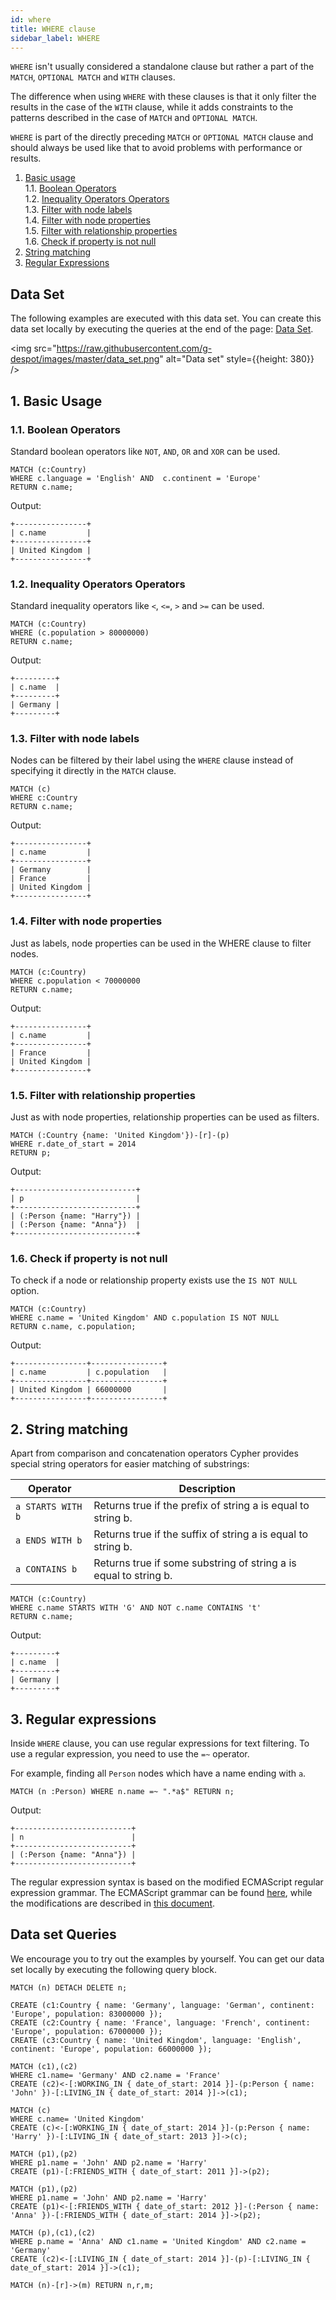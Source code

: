 ```yaml
---
id: where
title: WHERE clause
sidebar_label: WHERE
---
```


`WHERE` isn't usually considered a standalone clause but rather a part of the `MATCH`, `OPTIONAL MATCH` and `WITH` clauses.

The difference when using `WHERE` with these clauses is that it only filter the results in the case of the `WITH` clause, while it adds constraints to the patterns described in the case of `MATCH` and `OPTIONAL MATCH`.

`WHERE` is part of the directly preceding `MATCH` or `OPTIONAL MATCH` clause and should always be used like that to avoid problems with performance or results.

1. [Basic usage](#1-basic-usage)<br />
    1.1. [Boolean Operators](#11-boolean-operators)<br />
    1.2. [Inequality Operators Operators](#12-inequality-operators-operators)<br />
    1.3. [Filter with node labels](#13-filter-with-node-labels)<br />
    1.4. [Filter with node properties](#14-filter-with-node-properties)<br />
    1.5. [Filter with relationship properties](#15-filter-with-relationship-properties)<br />
    1.6. [Check if property is not null](#16-check-if-property-is-not-null)<br />
2. [String matching](#2-string-matching)<br />
3. [Regular Expressions](#3-regular-expressions)

## Data Set

The following examples are executed with this data set. You can create this data set 
locally by executing the queries at the end of the page: [Data Set](#data-set-queries).

<img
  src="https://raw.githubusercontent.com/g-despot/images/master/data_set.png"
  alt="Data set"
  style={{height: 380}}
/>

## 1. Basic Usage

### 1.1. Boolean Operators

Standard boolean operators like `NOT`, `AND`, `OR` and `XOR` can be used.

```cypher
MATCH (c:Country)
WHERE c.language = 'English' AND  c.continent = 'Europe'
RETURN c.name;
```

Output:
```nocopy
+----------------+
| c.name         |
+----------------+
| United Kingdom |
+----------------+
```

### 1.2. Inequality Operators Operators

Standard inequality operators like `<`, `<=`, `>` and `>=` can be used.

```cypher
MATCH (c:Country)
WHERE (c.population > 80000000)
RETURN c.name;
```

Output:
```nocopy
+---------+
| c.name  |
+---------+
| Germany |
+---------+
```

### 1.3. Filter with node labels

Nodes can be filtered by their label using the `WHERE` clause instead of specifying it directly in the `MATCH` clause.

```cypher
MATCH (c)
WHERE c:Country
RETURN c.name;
```

Output:
```nocopy
+----------------+
| c.name         |
+----------------+
| Germany        |
| France         |
| United Kingdom |
+----------------+
```

### 1.4. Filter with node properties

Just as labels, node properties can be used in the WHERE clause to filter nodes.

```cypher
MATCH (c:Country)
WHERE c.population < 70000000
RETURN c.name;
```

Output:
```nocopy
+----------------+
| c.name         |
+----------------+
| France         |
| United Kingdom |
+----------------+
```

### 1.5. Filter with relationship properties

Just as with node properties, relationship properties can be used as filters.

```cypher
MATCH (:Country {name: 'United Kingdom'})-[r]-(p)
WHERE r.date_of_start = 2014
RETURN p;
```

Output:
```nocopy
+---------------------------+
| p                         |
+---------------------------+
| (:Person {name: "Harry"}) |
| (:Person {name: "Anna"})  |
+---------------------------+
```

### 1.6. Check if property is not null

To check if a node or relationship property exists use the `IS NOT NULL` option.

```cypher
MATCH (c:Country)
WHERE c.name = 'United Kingdom' AND c.population IS NOT NULL
RETURN c.name, c.population;
```

Output:
```nocopy
+----------------+----------------+
| c.name         | c.population   |
+----------------+----------------+
| United Kingdom | 66000000       |
+----------------+----------------+
```

## 2. String matching

Apart from comparison and concatenation operators Cypher provides special
string operators for easier matching of substrings:

Operator           | Description
-------------------|------------
 `a STARTS WITH b` | Returns true if the prefix of string a is equal to string b.
 `a ENDS WITH b`   | Returns true if the suffix of string a is equal to string b.
 `a CONTAINS b`    | Returns true if some substring of string a is equal to string b.

 ```cypher
MATCH (c:Country)
WHERE c.name STARTS WITH 'G' AND NOT c.name CONTAINS 't'
RETURN c.name;
```

Output:
```nocopy
+---------+
| c.name  |
+---------+
| Germany |
+---------+
```

## 3. Regular expressions

Inside `WHERE` clause, you can use regular expressions for text filtering. To
use a regular expression, you need to use the `=~` operator.

For example, finding all `Person` nodes which have a name ending with `a`.

```cypher
MATCH (n :Person) WHERE n.name =~ ".*a$" RETURN n;
```

Output:
```nocopy
+--------------------------+
| n                        |
+--------------------------+
| (:Person {name: "Anna"}) |
+--------------------------+
```

The regular expression syntax is based on the modified ECMAScript regular
expression grammar. The ECMAScript grammar can be found
[here](http://ecma-international.org/ecma-262/5.1/#sec-15.10), while the
modifications are described in [this
document](https://en.cppreference.com/w/cpp/regex/ecmascript).

## Data set Queries

We encourage you to try out the examples by yourself.
You can get our data set locally by executing the following query block.

```cypher
MATCH (n) DETACH DELETE n;

CREATE (c1:Country { name: 'Germany', language: 'German', continent: 'Europe', population: 83000000 });
CREATE (c2:Country { name: 'France', language: 'French', continent: 'Europe', population: 67000000 });
CREATE (c3:Country { name: 'United Kingdom', language: 'English', continent: 'Europe', population: 66000000 });

MATCH (c1),(c2)
WHERE c1.name= 'Germany' AND c2.name = 'France'
CREATE (c2)<-[:WORKING_IN { date_of_start: 2014 }]-(p:Person { name: 'John' })-[:LIVING_IN { date_of_start: 2014 }]->(c1);

MATCH (c)
WHERE c.name= 'United Kingdom'
CREATE (c)<-[:WORKING_IN { date_of_start: 2014 }]-(p:Person { name: 'Harry' })-[:LIVING_IN { date_of_start: 2013 }]->(c);

MATCH (p1),(p2)
WHERE p1.name = 'John' AND p2.name = 'Harry'
CREATE (p1)-[:FRIENDS_WITH { date_of_start: 2011 }]->(p2);

MATCH (p1),(p2)
WHERE p1.name = 'John' AND p2.name = 'Harry'
CREATE (p1)<-[:FRIENDS_WITH { date_of_start: 2012 }]-(:Person { name: 'Anna' })-[:FRIENDS_WITH { date_of_start: 2014 }]->(p2);

MATCH (p),(c1),(c2)
WHERE p.name = 'Anna' AND c1.name = 'United Kingdom' AND c2.name = 'Germany'
CREATE (c2)<-[:LIVING_IN { date_of_start: 2014 }]-(p)-[:LIVING_IN { date_of_start: 2014 }]->(c1);

MATCH (n)-[r]->(m) RETURN n,r,m;
```